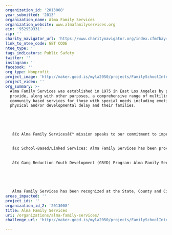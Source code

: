 ```yaml
---
organization_id: '2013008'
year_submitted: '2013'
organization_name: Alma Family Services
organization_website: www.almafamilyservices.org
ein: '952959331'
zip: ''
charity_navigator_url: 'https://www.charitynavigator.org/index.cfm?bay=search.profile&ein=952959331'
link_to_ntee_code: GET CODE
ntee_type: ''
tags_indicators: Public Safety
twitter: ''
instagram: ''
facebook: ''
org_type: Nonprofit
project_image: 'http://maker.good.is/myla2050/projects/FamilySchoolInteract.html'
project_video: ''
org_summary: >-
  Alma Family Services was established in 1975 in East Los Angeles by parents to
  provide, along with other purposes, a comprehensive range of multilingual
  community based services for those with special needs including emotional,
  physical and/or developmental delay and their families. 
   
   
   
   
   
   â€¢ Alma Family Servicesâ€™ mission speaks to our commitment to improve the quality of life for members of our communities. This often means advocating for at risk children and families. Almaâ€™s dedication goes beyond providing culturally competent services and supports and integrates our history of helping to develop and support healthy communities through collaborative community relationships. Almaâ€™s approach is strength-based, community centered and child and family focused. Individuals and families are understood to be multi-dimensional with strengths as well unique needs. 
   
   
   â€¢ School-Based/Linked Services: Alma Family Services has been providing school-based Prevention and Early Intervention services for over ten (10) years. School-based counseling, individual and family psychotherapy, groups and case management services are being provided at many school within several school districts including Montebello Unified School District (MUSD), El Rancho Unified School District and the Los Angeles Unified School Districts. 
   
   
   â€¢ Gang Reduction Youth Development (GRYD) Program: Alma Family Services has been operating a gang prevention program through a contract with the City of Los Angeles since 2009 or four (4) years. The GRYD program includes an array of services such as a comprehensive case management, parenting classes, individual and family counseling, leadership development, youth mentoring, violence prevention training, substance use/abuse awareness and gang-prevention training.
   
   
   
   
   
   Alma Family Services has been recognized at the State, County and City Level for its commitment in delivering high quality services.
areas_impacted: ''
project_ids: ''
organization_id_2: '2013008'
title: Alma Family Services
uri: /organizations/alma-family-services/
challenge_url: 'http://maker.good.is/myla2050/projects/FamilySchoolInteract.html'

---
```

